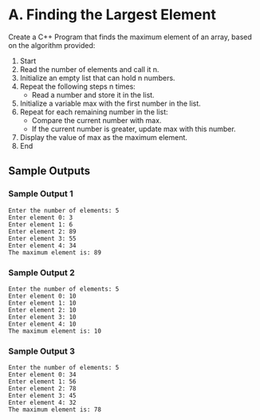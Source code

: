 # A. Finding the Largest Element
Create a C++ Program that finds the maximum element of an array, based on the algorithm provided:

1. Start
2. Read the number of elements and call it n.
3. Initialize an empty list that can hold n numbers.
4. Repeat the following steps n times:
    - Read a number and store it in the list.
5. Initialize a variable max with the first number in the list.
6. Repeat for each remaining number in the list:
    - Compare the current number with max.
    - If the current number is greater, update max with this number.
7. Display the value of max as the maximum element.
8. End


## Sample Outputs
### Sample Output 1
```
Enter the number of elements: 5
Enter element 0: 3
Enter element 1: 6
Enter element 2: 89
Enter element 3: 55
Enter element 4: 34
The maximum element is: 89
```
### Sample Output 2
```
Enter the number of elements: 5
Enter element 0: 10
Enter element 1: 10
Enter element 2: 10
Enter element 3: 10
Enter element 4: 10
The maximum element is: 10
```
### Sample Output 3
```
Enter the number of elements: 5
Enter element 0: 34
Enter element 1: 56
Enter element 2: 78
Enter element 3: 45
Enter element 4: 32
The maximum element is: 78
```